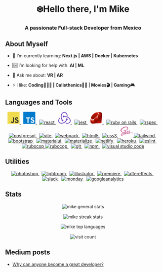 <!-- <div align="center" dir="auto">
  <img src="https://github-readme-quotes.herokuapp.com/quote?theme=tokyonight&quoteCategory=programming" alt="quotes" />
</div>
 -->
<h1 align="center">❄️Hello there, I'm Mike</h1>
<h3 align="center">A passionate Full-stack Developer from Mexico</h3>

## About Myself

- 🌱 I’m currently learning: **Next.js | AWS | Docker | Kubernetes**

- 🆘 I’m looking for help with: **AI | ML**

- 💬 Ask me about: **VR | AR**

- ⚡ I like: **Coding👨🏻‍💻 | Calisthenics💪🏼 | Movies🎬 | Gaming🎮**


## Languages and Tools
<p align="center">
  <a href="https://developer.mozilla.org/en-US/docs/Web/JavaScript" target="_blank" rel="noopener noreferrer">
    <img src="https://raw.githubusercontent.com/devicons/devicon/master/icons/javascript/javascript-original.svg" alt="javascript" width="40"/>
  </a>
  &nbsp;
  <a href="https://www.typescriptlang.org/" target="_blank" rel="noopener noreferrer">
    <img src="https://raw.githubusercontent.com/devicons/devicon/master/icons/typescript/typescript-original.svg" alt="typescript" width="40"/>
  </a>
  &nbsp;
  <a href="https://reactjs.org/" target="_blank" rel="noopener noreferrer">
    <img src="https://cdn.jsdelivr.net/gh/devicons/devicon/icons/react/react-original.svg" alt="react" width="40"/>
  </a>
  &nbsp;
  <a href="https://redux.js.org" target="_blank" rel="noopener noreferrer">
    <img src="https://raw.githubusercontent.com/devicons/devicon/master/icons/redux/redux-original.svg" alt="redux" width="40"/>
  </a>
  &nbsp;
  <a href="https://jestjs.io" target="_blank" rel="noopener noreferrer">
    <img src="https://www.vectorlogo.zone/logos/jestjsio/jestjsio-icon.svg" alt="jest" width="40"/>
  </a>
  &nbsp;
  <a href="https://www.ruby-lang.org/en/" target="_blank" rel="noopener noreferrer">
    <img src="https://raw.githubusercontent.com/devicons/devicon/master/icons/ruby/ruby-original.svg" alt="ruby" width="40"/>
  </a>
  &nbsp;
  <a href="https://rubyonrails.org" target="_blank" rel="noopener noreferrer">
    <img src="https://cdn.jsdelivr.net/gh/devicons/devicon/icons/rails/rails-plain-wordmark.svg" alt="ruby on rails" width="45"/>
  </a>
  &nbsp;
  <a href="https://rspec.info/" target="_blank" rel="noopener noreferrer">
    <img src="https://cdn.jsdelivr.net/gh/devicons/devicon/icons/rspec/rspec-original.svg" alt="rspec" width="40"/>
  </a>
  &nbsp;
  <a href="https://www.postgresql.org" target="_blank" rel="noopener noreferrer">
    <img src="https://cdn.jsdelivr.net/gh/devicons/devicon/icons/postgresql/postgresql-original.svg" alt="postgresql" width="40"/>
  </a>
  &nbsp;
  <a href="https://vitejs.dev/" target="_blank" rel="noopener noreferrer">
    <img src="https://vitejs.dev/logo-with-shadow.png" alt="vite" width="40"/>
  </a>
  &nbsp;
  <a href="https://webpack.js.org" target="_blank" rel="noopener noreferrer">
    <img src="https://cdn.jsdelivr.net/gh/devicons/devicon/icons/webpack/webpack-original.svg" alt="webpack" width="40"/>
  </a>
  &nbsp;
  <a href="https://developer.mozilla.org/en-US/docs/Web/HTML" target="_blank" rel="noopener noreferrer">
    <img src="https://cdn.jsdelivr.net/gh/devicons/devicon/icons/html5/html5-original.svg" alt="html5" width="40"/>
  </a>
  &nbsp;
  <a href="https://developer.mozilla.org/en-US/docs/Web/CSS" target="_blank" rel="noopener noreferrer">
    <img src="https://cdn.jsdelivr.net/gh/devicons/devicon/icons/css3/css3-original.svg" alt="css3" width="40"/>
  </a>
  &nbsp;
  <a href="https://sass-lang.com" target="_blank" rel="noopener noreferrer">
    <img src="https://raw.githubusercontent.com/devicons/devicon/master/icons/sass/sass-original.svg" alt="sass" width="40"/>
  </a>
  <a href="https://tailwindcss.com/" target="_blank" rel="noopener noreferrer">
    <img src="https://www.vectorlogo.zone/logos/tailwindcss/tailwindcss-icon.svg" alt="tailwind" width="40"/>
  </a>
  &nbsp;
  <a href="https://getbootstrap.com" target="_blank" rel="noopener noreferrer">
    <img src="https://cdn.jsdelivr.net/gh/devicons/devicon/icons/bootstrap/bootstrap-original.svg" alt="bootstrap" width="40"/>
  </a>
  &nbsp;
  <a href="https://mui.com/" target="_blank" rel="noopener noreferrer">
    <img src="https://cdn.jsdelivr.net/gh/devicons/devicon/icons/materialui/materialui-original.svg" alt="materialui" width="40"/>
  </a>
  &nbsp;
  <a href="https://materializecss.com/" target="_blank" rel="noopener noreferrer">
    <img src="https://pics.freeicons.io/uploads/icons/png/2396380601551941189-512.png" alt="materialize" width="40"/>
  </a>
  &nbsp;
  <a href="https://www.netlify.com/" target="_blank" rel="noopener noreferrer">
    <img src="https://www.vectorlogo.zone/logos/netlify/netlify-icon.svg" alt="netlify" width="40"/>
  </a>
  &nbsp;
  <a href="https://heroku.com" target="_blank" rel="noopener noreferrer">
    <img src="https://www.vectorlogo.zone/logos/heroku/heroku-icon.svg" alt="heroku" width="40"/>
  </a>
  &nbsp;
  <a href="https://eslint.org/" target="_blank" rel="noopener noreferrer">
    <img src="https://cdn.jsdelivr.net/gh/devicons/devicon/icons/eslint/eslint-original.svg" alt="eslint" width="40"/>
  </a>
  &nbsp;
  <a href="https://rubocop.org/#gh-light-mode-only" target="_blank" rel="noopener noreferrer">
    <img src="https://cdn.freebiesupply.com/logos/large/2x/rubocop-logo-png-transparent.png" alt="rubocop" width="35"/>
  </a>
  <a href="https://rubocop.org/#gh-dark-mode-only" target="_blank" rel="noopener noreferrer">
    <img src="https://cdn.icon-icons.com/icons2/2107/PNG/512/file_type_rubocop_icon_130187.png" alt="rubocop" width="40"/>
  </a>
  &nbsp;
  <a href="https://git-scm.com/" target="_blank" rel="noopener noreferrer">
    <img src="https://www.vectorlogo.zone/logos/git-scm/git-scm-icon.svg" alt="git" width="40"/>
  </a>
  &nbsp;
  <a href="https://www.npmjs.com/" target="_blank" rel="noopener noreferrer">
    <img src="https://cdn.jsdelivr.net/gh/devicons/devicon/icons/npm/npm-original-wordmark.svg" alt="npm" width="40"/>
  </a>
  &nbsp;
  <a href="https://code.visualstudio.com/" target="_blank" rel="noopener noreferrer">
    <img src="https://cdn.jsdelivr.net/gh/devicons/devicon/icons/vscode/vscode-original.svg" alt="visual studio code" width="40"/>
  </a>
</p>

## Utilities
<p align="center">
  <a href="https://www.photoshop.com/en" target="_blank" rel="noopener noreferrer">
    <img src="https://www.adobe.com/content/dam/acom/one-console/icons_rebrand/ps_appicon.svg" alt="photoshop" width="40"/>
  </a>
  &nbsp;
  <a href="https://www.adobe.com/products/photoshop-lightroom.html" target="_blank" rel="noopener noreferrer">
    <img src="https://www.adobe.com/content/dam/cc1/en/genuine/images/AFC/LR_icon.svg" alt="lightroom" width="40"/>
  </a>
  &nbsp;
  <a href="https://www.adobe.com/in/products/illustrator.html" target="_blank" rel="noopener noreferrer">
    <img src="https://www.adobe.com/content/dam/shared/images/product-icons/svg/illustrator.svg" alt="illustrator" width="40"/>
  </a>
  &nbsp;
  <a href="https://www.adobe.com/products/premiere.html" target="_blank" rel="noopener noreferrer">
    <img src="https://www.adobe.com/content/dam/cct/creativecloud/business/teams/free-trial-new/desktop_premiere.svg" alt="premiere" width="40"/>
  </a>
  &nbsp;
  <a href="https://www.adobe.com/products/aftereffects.html" target="_blank" rel="noopener noreferrer">
    <img src="https://www.adobe.com/content/dam/cc/us/en/products/ccoverview/ae_cc_app_RGB.svg" alt="aftereffects" width="40"/>
  </a>
  &nbsp;
  <a href="https://slack.com/" target="_blank" rel="noopener noreferrer">
    <img src="https://cdn.jsdelivr.net/gh/devicons/devicon/icons/slack/slack-original.svg" alt="slack" width="40"/>
  </a>
  &nbsp;
  <a href="https://monday.com/" target="_blank" rel="noopener noreferrer">
    <img src="https://www.svgrepo.com/show/354088/monday-icon.svg" alt="monday" width="40"/>
  </a>
  &nbsp;
  <a href="https://developers.google.com/analytics" target="_blank" rel="noopener noreferrer">
    <img src="https://www.svgrepo.com/show/353804/google-analytics.svg" alt="googleanalytics" width="38"/>
  </a>
</p>

## Stats

<div align="center" dir="auto">
  <div align="center" dir="auto">
    <p>
      <img align="center" src="https://github-readme-stats.vercel.app/api?username=mikemtzp&show_icons=true&theme=tokyonight&locale=en" alt="mike general stats" /></p>
    <p>
      <img align="center" src="https://github-readme-streak-stats.herokuapp.com/?user=mikemtzp&theme=tokyonight&hide_border=false" alt="mike streak stats" /></p>
  </div>
  <p>
    <img align="center" src="https://github-readme-stats.vercel.app/api/top-langs?username=mikemtzp&show_icons=true&theme=tokyonight&locale=en&layout=compact" alt="mike top languages" /></p>
  <p>
    <img align="center" src="https://visitcount.itsvg.in/api?id=mikemtzp&icon=5&color=1" alt="visit count" /></p>
</div

<!-- [![](https://visitcount.itsvg.in/api?id=mikemtzp&icon=5&color=1)](https://visitcount.itsvg.in) -->

## Medium posts

<!-- BLOG-POST-LIST:START -->
- [Why can anyone become a great developer?](https://mikemtzp.medium.com/why-can-anyone-become-a-great-developer-3c0c3372dab7?source=rss-79a1b596919a------2)
<!-- BLOG-POST-LIST:END -->
